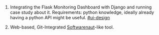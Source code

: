 1. Integrating the Flask Monitoring Dashboard with Django and running case study about it. 
Requirements: python knowledge, ideally already having a python API might be useful. [#ui-design](./personalized-learning.md)

2. Web-based, Git-Integrated [Softwarenaut](https://mircealungu.github.io/post/14-01-01-evolutionary-and-collaborative-software-architecture-recovery/)-like tool. 

